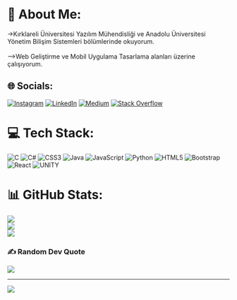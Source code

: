 # 💫 About Me:
->Kırklareli Üniversitesi Yazılım Mühendisliği ve Anadolu Üniversitesi Yönetim Bilişim Sistemleri bölümlerinde okuyorum.<br><br>-->Web Geliştirme ve Mobil Uygulama Tasarlama alanları üzerine çalışıyorum.


## 🌐 Socials:
[![Instagram](https://img.shields.io/badge/Instagram-%23E4405F.svg?logo=Instagram&logoColor=white)](https://instagram.com/celillseref) [![LinkedIn](https://img.shields.io/badge/LinkedIn-%230077B5.svg?logo=linkedin&logoColor=white)](https://linkedin.com/in/celilşeref) [![Medium](https://img.shields.io/badge/Medium-12100E?logo=medium&logoColor=white)]([https://medium.com/@CelilŞeref](https://medium.com/@celilseref06)) [![Stack Overflow](https://img.shields.io/badge/-Stackoverflow-FE7A16?logo=stack-overflow&logoColor=white)](https://stackoverflow.com/users/CelilŞeref) 

# 💻 Tech Stack:
![C](https://img.shields.io/badge/c-%2300599C.svg?style=for-the-badge&logo=c&logoColor=white) ![C#](https://img.shields.io/badge/c%23-%23239120.svg?style=for-the-badge&logo=c-sharp&logoColor=white) ![CSS3](https://img.shields.io/badge/css3-%231572B6.svg?style=for-the-badge&logo=css3&logoColor=white) ![Java](https://img.shields.io/badge/java-%23ED8B00.svg?style=for-the-badge&logo=java&logoColor=white) ![JavaScript](https://img.shields.io/badge/javascript-%23323330.svg?style=for-the-badge&logo=javascript&logoColor=%23F7DF1E) ![Python](https://img.shields.io/badge/python-3670A0?style=for-the-badge&logo=python&logoColor=ffdd54) ![HTML5](https://img.shields.io/badge/html5-%23E34F26.svg?style=for-the-badge&logo=html5&logoColor=white) ![Bootstrap](https://img.shields.io/badge/bootstrap-%23563D7C.svg?style=for-the-badge&logo=bootstrap&logoColor=white) ![React](https://img.shields.io/badge/react-%2320232a.svg?style=for-the-badge&logo=react&logoColor=%2361DAFB) ![UNITY](https://img.shields.io/badge/Unity-%2320232a.svg?style=for-the-badge&logo=unity&logoColor=white)
# 📊 GitHub Stats:
![](https://github-readme-stats.vercel.app/api?username=celilseref&theme=dark&hide_border=false&include_all_commits=true&count_private=false)<br/>
![](https://github-readme-streak-stats.herokuapp.com/?user=celilseref&theme=dark&hide_border=false)<br/>
![](https://github-readme-stats.vercel.app/api/top-langs/?username=celilseref&theme=dark&hide_border=false&include_all_commits=true&count_private=false&layout=compact)

### ✍️ Random Dev Quote
![](https://quotes-github-readme.vercel.app/api?type=horizontal&theme=merko)

---
[![](https://visitcount.itsvg.in/api?id=celilseref&icon=0&color=7)](https://visitcount.itsvg.in)

<!-- Proudly created with GPRM ( https://gprm.itsvg.in ) -->
